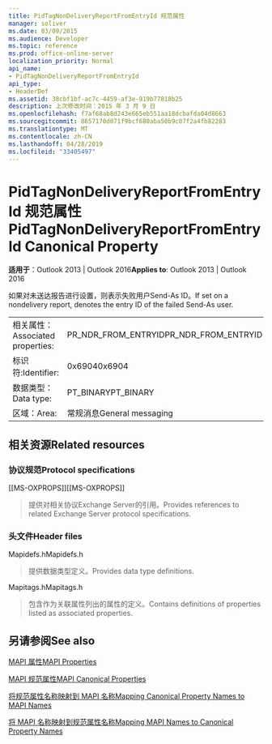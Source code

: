 ```yaml
---
title: PidTagNonDeliveryReportFromEntryId 规范属性
manager: soliver
ms.date: 03/09/2015
ms.audience: Developer
ms.topic: reference
ms.prod: office-online-server
localization_priority: Normal
api_name:
- PidTagNonDeliveryReportFromEntryId
api_type:
- HeaderDef
ms.assetid: 38cbf1bf-ac7c-4459-af3e-919b77818b25
description: 上次修改时间：2015 年 3 月 9 日
ms.openlocfilehash: f7af68ab8d243e665eb551aa18dcbafda04d8663
ms.sourcegitcommit: 8657170d071f9bcf680aba50b9c07f2a4fb82283
ms.translationtype: MT
ms.contentlocale: zh-CN
ms.lasthandoff: 04/28/2019
ms.locfileid: "33405497"
---
```

# <a name="pidtagnondeliveryreportfromentryid-canonical-property"></a><span data-ttu-id="8f212-103">PidTagNonDeliveryReportFromEntryId 规范属性</span><span class="sxs-lookup"><span data-stu-id="8f212-103">PidTagNonDeliveryReportFromEntryId Canonical Property</span></span>

  
  
<span data-ttu-id="8f212-104">**适用于**：Outlook 2013 | Outlook 2016</span><span class="sxs-lookup"><span data-stu-id="8f212-104">**Applies to**: Outlook 2013 | Outlook 2016</span></span> 
  
<span data-ttu-id="8f212-105">如果对未送达报告进行设置，则表示失败用户Send-As ID。</span><span class="sxs-lookup"><span data-stu-id="8f212-105">If set on a nondelivery report, denotes the entry ID of the failed Send-As user.</span></span>
  
|||
|:-----|:-----|
|<span data-ttu-id="8f212-106">相关属性：</span><span class="sxs-lookup"><span data-stu-id="8f212-106">Associated properties:</span></span>  <br/> |<span data-ttu-id="8f212-107">PR_NDR_FROM_ENTRYID</span><span class="sxs-lookup"><span data-stu-id="8f212-107">PR_NDR_FROM_ENTRYID</span></span>  <br/> |
|<span data-ttu-id="8f212-108">标识符:</span><span class="sxs-lookup"><span data-stu-id="8f212-108">Identifier:</span></span>  <br/> |<span data-ttu-id="8f212-109">0x6904</span><span class="sxs-lookup"><span data-stu-id="8f212-109">0x6904</span></span>  <br/> |
|<span data-ttu-id="8f212-110">数据类型：</span><span class="sxs-lookup"><span data-stu-id="8f212-110">Data type:</span></span>  <br/> |<span data-ttu-id="8f212-111">PT_BINARY</span><span class="sxs-lookup"><span data-stu-id="8f212-111">PT_BINARY</span></span>  <br/> |
|<span data-ttu-id="8f212-112">区域：</span><span class="sxs-lookup"><span data-stu-id="8f212-112">Area:</span></span>  <br/> |<span data-ttu-id="8f212-113">常规消息</span><span class="sxs-lookup"><span data-stu-id="8f212-113">General messaging</span></span>  <br/> |
   
## <a name="related-resources"></a><span data-ttu-id="8f212-114">相关资源</span><span class="sxs-lookup"><span data-stu-id="8f212-114">Related resources</span></span>

### <a name="protocol-specifications"></a><span data-ttu-id="8f212-115">协议规范</span><span class="sxs-lookup"><span data-stu-id="8f212-115">Protocol specifications</span></span>

<span data-ttu-id="8f212-116">[[MS-OXPROPS]]</span><span class="sxs-lookup"><span data-stu-id="8f212-116">[[MS-OXPROPS]]</span></span> 
  
> <span data-ttu-id="8f212-117">提供对相关协议Exchange Server的引用。</span><span class="sxs-lookup"><span data-stu-id="8f212-117">Provides references to related Exchange Server protocol specifications.</span></span>
    
### <a name="header-files"></a><span data-ttu-id="8f212-118">头文件</span><span class="sxs-lookup"><span data-stu-id="8f212-118">Header files</span></span>

<span data-ttu-id="8f212-119">Mapidefs.h</span><span class="sxs-lookup"><span data-stu-id="8f212-119">Mapidefs.h</span></span>
  
> <span data-ttu-id="8f212-120">提供数据类型定义。</span><span class="sxs-lookup"><span data-stu-id="8f212-120">Provides data type definitions.</span></span>
    
<span data-ttu-id="8f212-121">Mapitags.h</span><span class="sxs-lookup"><span data-stu-id="8f212-121">Mapitags.h</span></span>
  
> <span data-ttu-id="8f212-122">包含作为关联属性列出的属性的定义。</span><span class="sxs-lookup"><span data-stu-id="8f212-122">Contains definitions of properties listed as associated properties.</span></span>
    
## <a name="see-also"></a><span data-ttu-id="8f212-123">另请参阅</span><span class="sxs-lookup"><span data-stu-id="8f212-123">See also</span></span>



[<span data-ttu-id="8f212-124">MAPI 属性</span><span class="sxs-lookup"><span data-stu-id="8f212-124">MAPI Properties</span></span>](mapi-properties.md)
  
[<span data-ttu-id="8f212-125">MAPI 规范属性</span><span class="sxs-lookup"><span data-stu-id="8f212-125">MAPI Canonical Properties</span></span>](mapi-canonical-properties.md)
  
[<span data-ttu-id="8f212-126">将规范属性名称映射到 MAPI 名称</span><span class="sxs-lookup"><span data-stu-id="8f212-126">Mapping Canonical Property Names to MAPI Names</span></span>](mapping-canonical-property-names-to-mapi-names.md)
  
[<span data-ttu-id="8f212-127">将 MAPI 名称映射到规范属性名称</span><span class="sxs-lookup"><span data-stu-id="8f212-127">Mapping MAPI Names to Canonical Property Names</span></span>](mapping-mapi-names-to-canonical-property-names.md)

